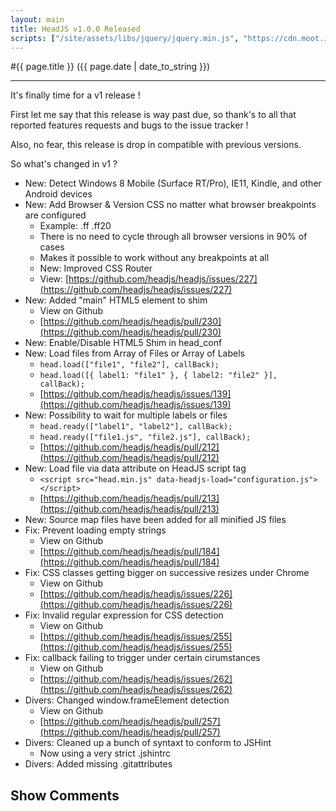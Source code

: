 ```yaml
---
layout: main
title: HeadJS v1.0.0 Released
scripts: ["/site/assets/libs/jquery/jquery.min.js", "https://cdn.moot.it/latest/moot.min.js", "/site/assets/js/comments.min.js"]
---
```


#{{ page.title }} ({{ page.date | date_to_string }})

<hr />

It's finally time for a v1 release !

First let me say that this release is way past due, so thank's to all that reported features requests and bugs to the issue tracker !

Also, no fear, this release is drop in compatible with previous versions.

So what's changed in v1 ?

- New: Detect Windows 8 Mobile (Surface RT/Pro), IE11, Kindle, and other Android devices
- New: Add Browser & Version CSS no matter what browser breakpoints are configured
  - Example: .ff .ff20
  - There is no need to cycle through all browser versions in 90% of cases
  - Makes it possible to work without any breakpoints at all
  - New: Improved CSS Router
  - View: [https://github.com/headjs/headjs/issues/227](https://github.com/headjs/headjs/issues/227)
- New: Added "main" HTML5 element to shim
  - View on Github
  - [https://github.com/headjs/headjs/pull/230](https://github.com/headjs/headjs/pull/230)
- New: Enable/Disable HTML5 Shim in head_conf
- New: Load files from Array of Files or Array of Labels
  - ``head.load(["file1", "file2"], callBack);``
  - ``head.load([{ label1: "file1" }, { label2: "file2" }], callBack);``
  - [https://github.com/headjs/headjs/issues/139](https://github.com/headjs/headjs/issues/139)
- New: Possibility to wait for multiple labels or files
  - ``head.ready(["label1", "label2"], callBack);``
  - ``head.ready(["file1.js", "file2.js"], callBack);``
  - [https://github.com/headjs/headjs/pull/212](https://github.com/headjs/headjs/pull/212)
- New: Load file via data attribute on HeadJS script tag
  - ``<script src="head.min.js" data-headjs-load="configuration.js"></script>``
  - [https://github.com/headjs/headjs/pull/213](https://github.com/headjs/headjs/pull/213)
- New: Source map files have been added for all minified JS files
- Fix: Prevent loading empty strings
  - View on Github
  - [https://github.com/headjs/headjs/pull/184](https://github.com/headjs/headjs/pull/184)
- Fix: CSS classes getting bigger on successive resizes under Chrome
  - View on Github
  - [https://github.com/headjs/headjs/issues/226](https://github.com/headjs/headjs/issues/226) 
- Fix: Invalid regular expression for CSS detection
  - View on Github
  - [https://github.com/headjs/headjs/issues/255](https://github.com/headjs/headjs/issues/255)
- Fix: callback failing to trigger under certain cirumstances
  - View on Github
  - [https://github.com/headjs/headjs/issues/262](https://github.com/headjs/headjs/issues/262)
- Divers: Changed window.frameElement detection
  - View on Github
  - [https://github.com/headjs/headjs/pull/257](https://github.com/headjs/headjs/pull/257)
- Divers: Cleaned up a bunch of syntaxt to conform to JSHint
  - Now using a very strict .jshintrc
- Divers: Added missing .gitattributes
 

<div onclick="blog.loadComments(this, 'posts/2013/may', 'Leave a comment')" style="cursor: pointer;">
    <h2>Show Comments</h2>
</div>
<div id="moot">&nbsp;</div>